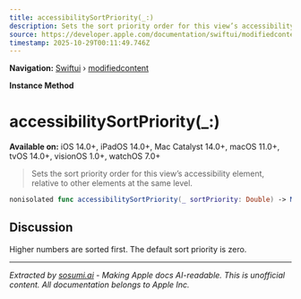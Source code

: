 ```yaml
---
title: accessibilitySortPriority(_:)
description: Sets the sort priority order for this view’s accessibility element, relative to other elements at the same level.
source: https://developer.apple.com/documentation/swiftui/modifiedcontent/accessibilitysortpriority(_:)
timestamp: 2025-10-29T00:11:49.746Z
---
```


**Navigation:** [Swiftui](/documentation/swiftui) › [modifiedcontent](/documentation/swiftui/modifiedcontent)

**Instance Method**

# accessibilitySortPriority(_:)

**Available on:** iOS 14.0+, iPadOS 14.0+, Mac Catalyst 14.0+, macOS 11.0+, tvOS 14.0+, visionOS 1.0+, watchOS 7.0+

> Sets the sort priority order for this view’s accessibility element, relative to other elements at the same level.

```swift
nonisolated func accessibilitySortPriority(_ sortPriority: Double) -> ModifiedContent<Content, Modifier>
```

## Discussion

Higher numbers are sorted first. The default sort priority is zero.

---

*Extracted by [sosumi.ai](https://sosumi.ai) - Making Apple docs AI-readable.*
*This is unofficial content. All documentation belongs to Apple Inc.*
